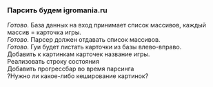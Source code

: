### Парсить будем igromania.ru<br/> ###

*Готово.* База данных на вход принимает список массивов, каждый массив = карточка игры.<br/>
*Готово.* Парсер должен отдавать список массивов.<br/>
*Готово.* Гуи будет листать карточки из базы влево-вправо.<br/>
Добавить к картинкам карточек название игры.<br/>
Реализовать строку состояния<br/>
Добавить прогрессбар во время парсинга<br/>
?Нужно ли какое-либо кеширование картинок?
